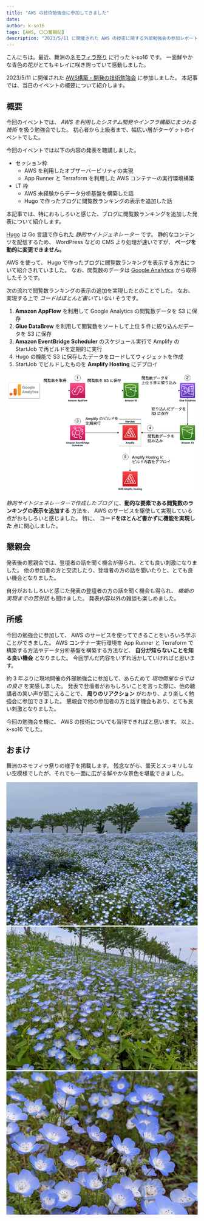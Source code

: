 ```yaml
---
title: "AWS の技術勉強会に参加してきました"
date: 
author: k-so16
tags: [AWS, 〇〇奮闘記]
description: "2023/5/11 に開催された AWS の技術に関する外部勉強会の参加レポートです。"
---
```


こんにちは。最近、舞洲の[ネモフィラ祭り](https://seasidepark.maishima.com/nemophila/) に行った k-so16 です。
一面鮮やかな青色の花がとてもキレイに咲き誇っていて感動しました。

2023/5/11 に開催された [AWS構築・開発の技術勉強会](https://beyondjapan.connpass.com/event/280427/) に参加しました。
本記事では、当日のイベントの概要について紹介します。

## 概要

今回のイベントでは、  *AWS を利用したシステム開発やインフラ構築にまつわる技術* を扱う勉強会でした。
初心者から上級者まで、幅広い層がターゲットのイベントでした。

今回のイベントでは以下の内容の発表を聴講しました。

- セッション枠
    - AWS を利用したオブザーバービリティの実現
    - App Runner と Terraform を利用した AWS コンテナーの実行環境構築
- LT 枠
    - AWS 未経験からデータ分析基盤を構築した話
    - Hugo で作ったブログに閲覧数ランキングの表示を追加した話

本記事では、特におもしろいと感じた、ブログに閲覧数ランキングを追加した発表について紹介します。

[Hugo](https://gohugo.io/) は Go 言語で作られた *静的サイトジェネレーター* です。
静的なコンテンツを配信するため、 WordPress などの CMS より処理が速いですが、 **ページを動的に変更できません。**

AWS を使って、 Hugo で作ったブログに閲覧数ランキングを表示する方法について紹介されていました。
なお、閲覧数のデータは [Google Analytics](https://analytics.google.com/) から取得したそうです。

次の流れで閲覧数ランキングの表示の追加を実現したとのことでした。
なお、実現する上で *コードはほとんど書いていない* そうです。

1. **Amazon AppFlow** を利用して Google Analytics の閲覧数データを S3 に保存
2. **Glue DataBrew** を利用して閲覧数をソートして上位 5 件に絞り込んだデータを S3 に保存
3. **Amazon EventBridge Scheduler** のスケジュール実行で Amplify の StartJob で再ビルドを定期的に実行
4. Hugo の機能で S3 に保存したデータをロードしてウィジェットを作成
5. StartJob でビルドしたものを **Amplify Hosting** にデプロイ

![ブログ閲覧数表示追加を実現するアーキテクチャ](images/blog-ranking-system-architecture.png)

*静的サイトジェネレーターで作成したブログ* に、**動的な要素である閲覧数のランキングの表示を追加する** 方法を、 AWS のサービスを駆使して実現している点がおもしろいと感じました。
特に、 **コードをほとんど書かずに機能を実現した** 点に関心しました。

## 懇親会

発表後の懇親会では、登壇者の話を聞く機会が得られ、とても良い刺激になりました。
他の参加者の方と交流したり、登壇者の方の話を聞いたりと、とても良い機会となりました。

自分がおもしろいと感じた発表の登壇者の方の話を聞く機会も得られ、 *機能の実現までの苦労話* も聞けました。
発表内容以外の雑談も楽しめました。

## 所感

今回の勉強会に参加して、 AWS のサービスを使ってできることをいろいろ学ぶことができました。
AWS コンテナー実行環境を App Runner と Terraform で構築する方法やデータ分析基盤を構築する方法など、 **自分が知らないことを知る良い機会** となりました。
今回学んだ内容をいずれ活かしていければと思います。

約 3 年ぶりに現地開催の外部勉強会に参加して、あらためて *現地開催ならではの良さ* を実感しました。
発表で登壇者がおもしろいことを言った際に、他の聴講者の笑い声が聞こえることで、 **周りのリアクション** がわかり、より楽しく勉強会に参加できました。
懇親会で他の参加者の方と話す機会もあり、とても良い刺激となりました。

今回の勉強会を機に、 AWS の技術についても習得できればと思います。
以上、 k-so16 でした。

## おまけ

舞洲のネモフィラ祭りの様子を掲載します。
残念ながら、曇天とスッキリしない空模様でしたが、それでも一面に広がる鮮やかな景色を堪能できました。

![一面に広がるネモフィラと海](./images/baby-blue-eyes-1.jpg)
![ネモフィラの丘](./images/baby-blue-eyes-2.jpg)
![近距離でも鮮やか](./images/baby-blue-eyes-3.jpg)

